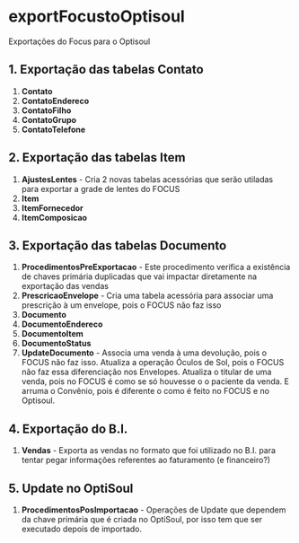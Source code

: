 # exportFocustoOptisoul
Exportações do Focus para o Optisoul

## 1. Exportação das tabelas Contato
1. **Contato**
2. **ContatoEndereco**
3. **ContatoFilho**
4. **ContatoGrupo**
5. **ContatoTelefone**

## 2. Exportação das tabelas Item
1. **AjustesLentes** - Cria 2 novas tabelas acessórias que serão utiladas para exportar a grade de lentes do FOCUS
2. **Item**
3. **ItemFornecedor**
4. **ItemComposicao**

## 3. Exportação das tabelas Documento
1. **ProcedimentosPreExportacao** - Este procedimento verifica a existência de chaves primária duplicadas que vai impactar diretamente na exportação das vendas
2. **PrescricaoEnvelope** - Cria uma tabela acessória para associar uma prescrição à um envelope, pois o FOCUS não faz isso
3. **Documento**
4. **DocumentoEndereco**
5. **DocumentoItem**
6. **DocumentoStatus**
7. **UpdateDocumento** - Associa uma venda à uma devolução, pois o FOCUS não faz isso. Atualiza a operação Óculos de Sol, pois o FOCUS não faz essa diferenciação nos Envelopes. Atualiza o titular de uma venda, pois no FOCUS é como se só houvesse o o paciente da venda. E arruma o Convênio, pois é diferente o como é feito no FOCUS e no Optisoul.

## 4. Exportação do B.I.
1. **Vendas** - Exporta as vendas no formato que foi utilizado no B.I. para tentar pegar informações referentes ao faturamento (e financeiro?)

## 5. Update no OptiSoul
1. **ProcedimentosPosImportacao** - Operações de Update que dependem da chave primária que é criada no OptiSoul, por isso tem que ser executado depois de importado.